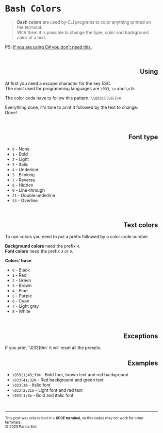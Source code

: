 # <samp>Bash Colors</samp>
> **Bash colors** are used by CLI programs to color anything printed on the terminal.  
> With them it is possible to change the type, color and background color of a text.

PS: [If you are using C# you don't need this.](https://learn.microsoft.com/en-us/dotnet/api/system.consolecolor?view=net-8.0)

<br/>
<div align='right'>

## Using
</div>

At first you need a escape character for the key ESC.  
The most used for programming languages are `\033`, `\e` and `\x1b`.

The color code have to follow this pattern: `\\033\[[\d;]+m`

Everything done, it's time to print it followed by the text to change.  
Done!

<br/>
<div align='right'>

## Font type
</div>

- `0` - None
- `1` - Bold
- `2` - Light
- `3` - Italic
- `4` - Underline
- `5` - Blinking
- `7` - Reverse
- `8` - Hidden
- `9` - Line-through
- `21` - Double underline
- `53` - Overline

<br/>
<div align='right'>

## Text colors
</div>

To use colors you need to put a prefix followed by a color code number.

**Background colors** need the prefix `4`.  
**Font colors** need the prefix `3` or `9`.

**Colors' base**:
- `0` - Black
- `1` - Red
- `2` - Green
- `3` - Brown
- `4` - Blue
- `5` - Purple
- `6` - Cyan
- `7` - Light gray
- `8` - White

<br/>
<div align='right'>

## Exceptions

</div>
If you print `\033[0m` it will reset all the presets.

<br/>
<div align='right'>

## Examples
</div>

- `\033[1;43;31m` - Bold font, brown text and red background
- `\033[41;32m` - Red background and green text
- `\033[3m` - Italic font
- `\033[2;31m` - Light font and red text
- `\033[1;3m` - Bold and italic font

<br/>
<hr/>

<small>

This post was only tested in a **XFCE terminal**, so this codes may not work for other terminals.  
© 2023 Panda Soli
</small>
